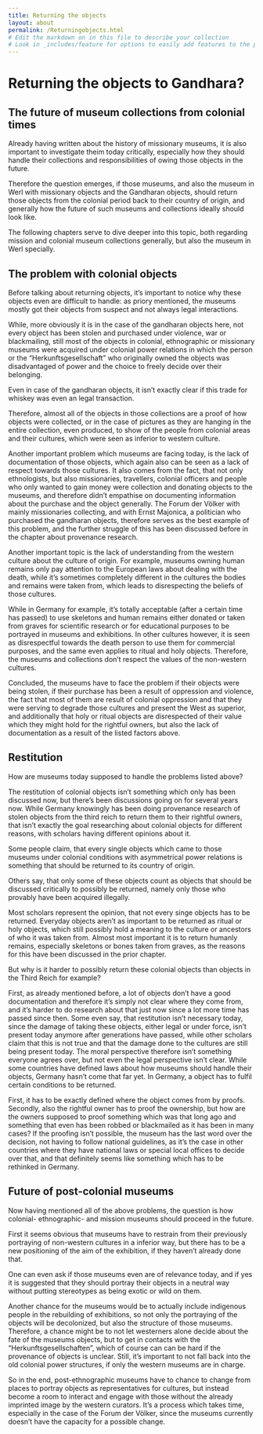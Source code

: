 ```yaml
---
title: Returning the objects
layout: about
permalink: /Returningobjects.html
# Edit the markdown on in this file to describe your collection
# Look in _includes/feature for options to easily add features to the page
---
```


# Returning the objects to Gandhara? 
## The future of museum collections from colonial times
Already having written about the history of missionary museums, it is also important to investigate theim today critically, especially how they should handle their collections and responsibilities of owing those objects in the future. 

Therefore the question emerges, if those museums, and also the museum in Werl with missionary objects and the Gandharan objects, should return those objects from the colonial period back to their country of origin, and generally how the future of such museums and collections ideally should look like. 

The following chapters serve to dive deeper into this topic, both regarding mission and colonial museum collections generally, but also the museum in Werl specially. 

## The problem with colonial objects 
Before talking about returning objects, it’s important to notice why these objects even are difficult to handle: as priory mentioned, the museums mostly got their objects from suspect and not always legal interactions. 

While, more obviously it is in the case of the gandharan objects here, not every object has been stolen and purchased under violence, war or blackmailing, still most of the objects in colonial, ethnographic or missionary museums were acquired under colonial power relations in which the person or the “Herkunftsgesellschaft” who originally owned the objects was disadvantaged of power and the choice to freely decide over their belonging. 

Even in case of the gandharan objects, it isn’t exactly clear if this trade for whiskey was even an legal transaction. 

Therefore, almost all of the objects in those collections are a proof of how objects were collected, or in the case of pictures as they are hanging in the entire collection, even produced, to show of the people from colonial areas and their cultures, which were seen as inferior to western culture. 

Another important problem which museums are facing today, is the lack of documentation of those objects, which again also can be seen as a lack of respect towards those cultures. It also comes from the fact, that not only ethnologists, but also missionaries, travellers, colonial officers and people who only wanted to gain money were collection and donating objects to the museums, and therefore didn’t empathise on documenting information about the purchase and the object generally. The Forum der Völker with mainly missionaries collecting, and with Ernst Majonica, a politician who purchased the gandharan objects, therefore serves as the best example of this problem, and the further struggle of this has been discussed before in the chapter about provenance research.

Another important topic is the lack of understanding from the western culture about the culture of origin. For example, museums owning human remains only pay attention to the European laws about dealing with the death, while it’s sometimes completely different in the cultures the bodies and remains were taken from, which leads to disrespecting the beliefs of those cultures.

While in Germany for example, it’s totally acceptable (after a certain time has passed) to use skeletons and human remains either donated or taken from graves for scientific research or for educational purposes to be portrayed in museums and exhibitions. In other cultures however, it is seen as disrespectful towards the death person to use them for commercial purposes, and the same even applies to ritual and holy objects. Therefore, the museums and collections don’t respect the values of the non-western cultures.

Concluded, the museums have to face the problem if their objects were being stolen, if their purchase has been a result of oppression and violence, the fact that most of them are result of colonial oppression and that they were serving to degrade those cultures and present the West as superior, and additionally that holy or ritual objects are disrespected of their value which they might hold for the rightful owners, but also the lack of documentation as a result of the listed factors above.

## Restitution
How are museums today supposed to handle the problems listed above? 

The restitution of colonial objects isn’t something which only has been discussed now, but there’s been discussions going on for several years now. While Germany knowingly has been doing provenance research of stolen objects from the third reich to return them to their rightful owners, that isn’t exactly the goal researching about colonial objects for different reasons, with scholars having different opinions about it. 

Some people claim, that every single objects which came to those museums under colonial conditions with asymmetrical power relations is something that should be returned to its country of origin. 

Others say, that only some of these objects count as objects that should be discussed critically to possibly be returned, namely only those who provably have been acquired illegally. 

Most scholars represent the opinion, that not every singe objects has to be returned. Everyday objects aren’t as important to be returned as ritual or holy objects, which still possibly hold a meaning to the culture or ancestors of who it was taken from. 
Almost most important it is to return humanly remains, especially skeletons or bones taken from graves, as the reasons for this have been discussed in the prior chapter.

But why is it harder to possibly return these colonial objects than objects in the Third Reich for example? 

First, as already mentioned before, a lot of objects don’t have a good documentation and therefore it’s simply not clear where they come from, and it’s harder to do research about that just now since a lot more time has passed since then. Some even say, that restitution isn’t necessary today, since the damage of taking these objects, either legal or under force, isn’t present today anymore after generations have passed, while other scholars claim that this is not true and that the damage done to the cultures are still being present today. 
The moral perspective therefore isn’t something everyone agrees over, but not even the legal perspective isn’t clear. 
While some countries have defined laws about how museums should handle their objects, Germany hasn’t come that far yet. In Germany, a object has to fulfil certain conditions to be returned. 

First, it has to be exactly defined where the object comes from by proofs. Secondly, also the rightful owner has to proof the ownership, but how are the owners supposed to proof something which was that long ago and something that even has been robbed or blackmailed as it has been in many cases? If the proofing isn’t possible, the museum has the last word over the decision, not having to follow national guidelines, as it’s the case in other countries where they have national laws or special local offices to decide over that, and that definitely seems like something which has to be rethinked in Germany.

## Future of post-colonial museums
Now having mentioned all of the above problems, the question is how colonial- ethnographic- and mission museums should proceed in the future. 

First it seems obvious that museums have to restrain from their previously portraying of non-western cultures in a inferior way, but there has to be a new positioning of the aim of the exhibition, if they haven’t already done that. 

One can even ask if those museums even are of relevance today, and if yes it is suggested that they should portray their objects in a neutral way without putting stereotypes as being exotic or wild on them. 

Another chance for the museums would be to actually include indigenous people in the rebuilding of exhibitions, so not only the portraying of the objects will be decolonized, but also the structure of those museums. Therefore, a chance might be to not let westerners alone decide about the fate of the museums objects, but to get in contacts with the “Herkunftsgesellschaften”, which of course can can be hard if the provenance of objects is unclear. Still, it’s important to not fall back into the old colonial power structures, if only the western museums are in charge.

So in the end, post-ethnographic museums have to chance to change from places to portray objects as representatives for cultures, but instead become a room to interact and engage with those without the already imprinted image by the western curators. It’s a process which takes time, especially in the case of the Forum der Völker, since the museums currently doesn’t have the capacity for a possible change.
